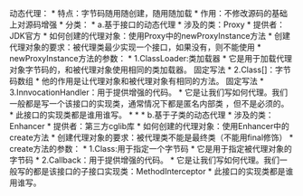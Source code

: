 动态代理：
         *      特点：字节码随用随创建，随用随加载
         *      作用：不修改源码的基础上对源码增强
         *      分类：
         *          a.基于接口的动态代理
         *              涉及的类：Proxy
         *              提供者：JDK官方
         *              如何创建的代理对象：使用Proxy中的newProxyInstance方法
         *              创建代理对象的要求：被代理类最少实现一个接口，如果没有，则不能使用
         *              newProxyInstance方法的参数：
         *                  1.ClassLoader:类加载器
         *                      它是用于加载代理对象字节码的，和被代理对象使用相同的类加载器。  固定写法
         *                  2.Class[]：字节码数组
         *                      他的作用是让代理对象和被代理对象有相同的方法。   固定写法
         *                  3.InnvocationHandler：用于提供增强的代码。
         *                      它是让我们写如何代理。我们一般都是写一个该接口的实现类，通常情况下都是匿名内部类 ，但不是必须的。
         *                      此接口的实现类都是谁用谁写。
         *
         *
         *          b.基于子类的动态代理
         *                涉及的类：Enhancer
         *                提供者：第三方cglib库
         *                如何创建的代理对象：使用Enhancer中的create方法
         *                创建代理对象的要求：被代理类不能是最终类（不能用final修饰）
         *                create方法的参数：
        *                        1.Class:用于指定一个字节码
        *                                它是用于指定被代理对象的字节码
        *                        2.Callback：用于提供增强的代码。
        *                                它是让我们写如何代理。我们一般写的都是该接口的子接口实现类：MethodInterceptor
        *                                此接口的实现类都是谁用谁写。
